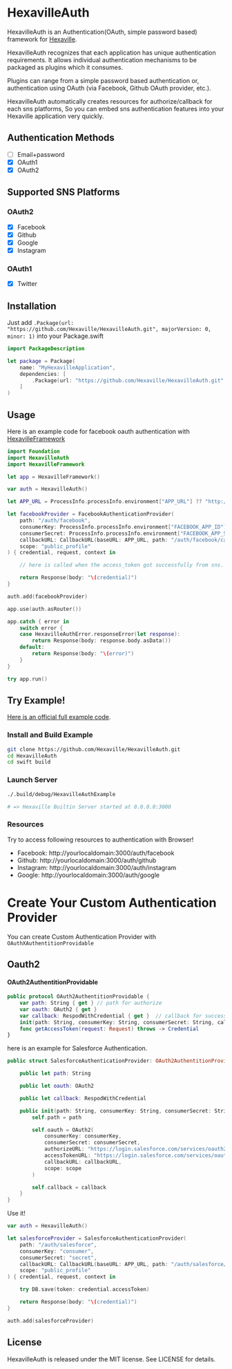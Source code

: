 # HexavilleAuth

HexavilleAuth is an Authentication(OAuth, simple password based) framework for [Hexaville](https://github.com/noppoMan/Hexaville).

HexavilleAuth recognizes that each application has unique authentication requirements. It allows individual authentication mechanisms to be packaged as plugins which it consumes.

Plugins can range from a simple password based authentication or, authentication using OAuth (via Facebook, Github OAuth provider, etc.).

HexavilleAuth automatically creates resources for authorize/callback for each sns platforms, So you can embed sns authentication features into your Hexaville application very quickly.


## Authentication Methods
* [ ] Email+password
* [x] OAuth1
* [x] OAuth2

## Supported SNS Platforms

### OAuth2

* [x] Facebook
* [x] Github
* [x] Google
* [x] Instagram

### OAuth1
* [x] Twitter

## Installation

Just add `.Package(url: "https://github.com/Hexaville/HexavilleAuth.git", majorVersion: 0, minor: 1)` into your Package.swift

```swift
import PackageDescription

let package = Package(
    name: "MyHexavilleApplication",
    dependencies: [
        .Package(url: "https://github.com/Hexaville/HexavilleAuth.git", majorVersion: 0, minor: 1)
    ]
)
```

## Usage

Here is an example code for facebook oauth authentication with [HexavilleFramework](https://github.com/noppoMan/HexavilleFramework)

```swift
import Foundation
import HexavilleAuth
import HexavilleFramework

let app = HexavilleFramework()

var auth = HexavilleAuth()

let APP_URL = ProcessInfo.processInfo.environment["APP_URL"] ?? "http://localhost:3000"

let facebookProvider = FacebookAuthenticationProvider(
    path: "/auth/facebook",
    consumerKey: ProcessInfo.processInfo.environment["FACEBOOK_APP_ID"] ?? "",
    consumerSecret: ProcessInfo.processInfo.environment["FACEBOOK_APP_SECRET"] ?? "",
    callbackURL: CallbackURL(baseURL: APP_URL, path: "/auth/facebook/callback"),
    scope: "public_profile"
) { credential, request, context in

    // here is called when the access_token got successfully from sns.

    return Response(body: "\(credential)")
}

auth.add(facebookProvider)

app.use(auth.asRouter())

app.catch { error in
    switch error {
    case HexavilleAuthError.responseError(let response):
        return Response(body: response.body.asData())
    default:
        return Response(body: "\(error)")
    }
}

try app.run()
```

## Try Example!

[Here is an official full example code](https://github.com/Hexaville/HexavilleAuth/blob/master/Sources/HexavilleAuthExample/main.swift).

### Install and Build Example

```sh
git clone https://github.com/Hexaville/HexavilleAuth.git
cd HexavilleAuth
cd swift build
```

### Launch Server

```sh
./.build/debug/HexavilleAuthExample

# => Hexaville Builtin Server started at 0.0.0.0:3000
```

### Resources

Try to access following resources to authentication with Browser!

* Facebook: http://yourlocaldomain:3000/auth/facebook
* Github: http://yourlocaldomain:3000/auth/github
* Instagram: http://yourlocaldomain:3000/auth/instagram
* Google: http://yourlocaldomain:3000/auth/google

# Create Your Custom Authentication Provider

You can create Custom Authentication Provider with `OAuthXAuthentitionProvidable`

## Oauth2

#### OAuth2AuthentitionProvidable
```swift
public protocol OAuth2AuthentitionProvidable {
    var path: String { get } // path for authorize
    var oauth: OAuth2 { get }
    var callback: RespodWithCredential { get }  // callback for success handler
    init(path: String, consumerKey: String, consumerSecret: String, callbackURL: CallbackURL, scope: String, callback: @escaping RespodWithCredential)
    func getAccessToken(request: Request) throws -> Credential
}
```

here is an example for Salesforce Authentication.

```swift
public struct SalesforceAuthenticationProvider: OAuth2AuthentitionProvidable {

    public let path: String

    public let oauth: OAuth2

    public let callback: RespodWithCredential

    public init(path: String, consumerKey: String, consumerSecret: String, callbackURL: String, scope: String, callback: @escaping RespodWithCredential) {
        self.path = path

        self.oauth = OAuth2(
            consumerKey: consumerKey,
            consumerSecret: consumerSecret,
            authorizeURL: "https://login.salesforce.com/services/oauth2/authorize",
            accessTokenURL: "https://login.salesforce.com/services/oauth2/token",
            callbackURL: callbackURL,
            scope: scope
        )

        self.callback = callback
    }
}
```

Use it!
```swift
var auth = HexavilleAuth()

let salesforceProvider = SalesforceAuthenticationProvider(
    path: "/auth/salesforce",
    consumerKey: "consumer",
    consumerSecret: "secret",
    callbackURL: CallbackURL(baseURL: APP_URL, path: "/auth/salesforce/callback"),
    scope: "public_profile"
) { credential, request, context in

    try DB.save(token: credential.accessToken)

    return Response(body: "\(credential)")
}

auth.add(salesforceProvider)
```

## License

HexavilleAuth is released under the MIT license. See LICENSE for details.
